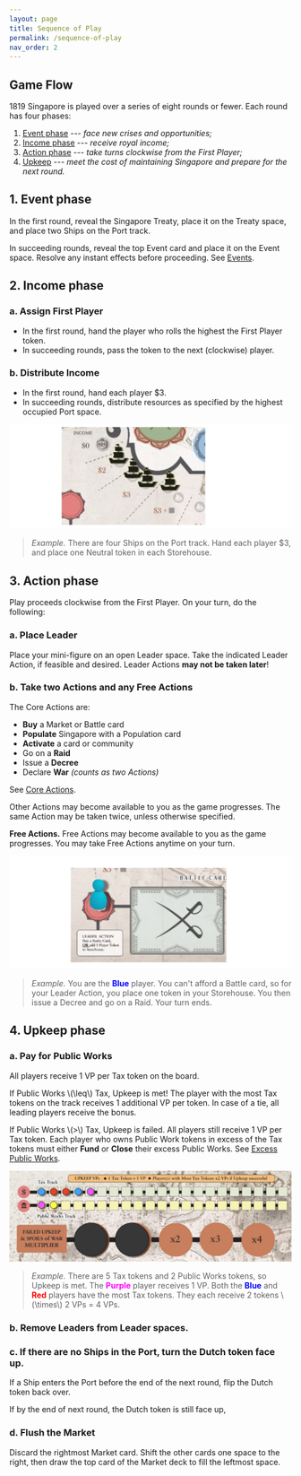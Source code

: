 ```yaml
---
layout: page
title: Sequence of Play
permalink: /sequence-of-play
nav_order: 2
---
```


## Game Flow

1819 Singapore is played over a series of eight rounds or fewer. Each round has four phases:
1. [Event phase](#1-event-phase) --- *face new crises and opportunities;*
2. [Income phase](#2-income-phase) --- *receive royal income;*
3. [Action phase](#3-action-phase) --- *take turns clockwise from the First Player;*
4. [Upkeep](#4-upkeep-phase) --- *meet the cost of maintaining Singapore and prepare for the next round.*

## 1. Event phase

In the first round, reveal the Singapore Treaty, place it on the Treaty space, and place two Ships on the Port track.

In succeeding rounds, reveal the top Event card and place it on the Event space. Resolve any instant effects before proceeding. See [Events](/1819rulebook/events).

## 2. Income phase

### a. Assign First Player
- In the first round, hand the player who rolls the highest the First Player token.
- In succeeding rounds, pass the token to the next (clockwise) player.

### b. Distribute Income
- In the first round, hand each player $3.
- In succeeding rounds, distribute resources as specified by the highest occupied Port space.

![Income with cubes](/img/income_cubes.jpg)

> *Example.* There are four Ships on the Port track. Hand each player $3, and place one Neutral token in each Storehouse.

## 3. Action phase
Play proceeds clockwise from the First Player. On your turn, do the following:

### a. Place Leader
Place your mini-figure on an open Leader space. Take the indicated Leader Action, if feasible and desired. Leader Actions **may not be taken later**!

### b. Take two Actions and any Free Actions
The Core Actions are:

- **Buy** a Market or Battle card
- **Populate** Singapore with a Population card
- **Activate** a card or community
- Go on a **Raid**
- Issue a **Decree**
- Declare **War** *(counts as two Actions)*

See [Core Actions](/1819rulebook/actions). 

Other Actions may become available to you as the game progresses. The same Action may be taken twice, unless otherwise specified.

**Free Actions.** Free Actions may become available to you as the game progresses. You may take Free Actions anytime on your turn.

![Leader space](/img/leader_space.jpg)

> *Example.* You are the <span style="color:blue"><strong>Blue</strong></span> player. You can't afford a Battle card, so for your Leader Action, you place one token in your Storehouse. You then issue a Decree and go on a Raid. Your turn ends.

<!-- *3-player game: the solo player takes 3 actions per turn.* -->

## 4. Upkeep phase

### a. Pay for Public Works
All players receive 1 VP per Tax token on the board.

If Public Works \\(\leq\\) Tax, Upkeep is met! The player with the most Tax tokens on the track receives 1 additional VP per token. In case of a tie, all leading players receive the bonus.

If Public Works \\(\>\\) Tax, Upkeep is failed. All players still receive 1 VP per Tax token. Each player who owns Public Work tokens in excess of the Tax tokens must either **Fund** or **Close** their excess Public Works. See [Excess Public Works](/1819rulebook/important-concepts#excess-public-works).

![Upkeep](/img/upkeep_successful.jpg)

> *Example.* There are 5 Tax tokens and 2 Public Works tokens, so Upkeep is met. The <span style="color:magenta"><strong>Purple</strong></span> player receives 1 VP. Both the <span style="color:blue"><strong>Blue</strong></span> and <span style="color:red"><strong>Red</strong></span> players have the most Tax tokens. They each receive 2 tokens \\(\times\\) 2 VPs = 4 VPs.

### b. Remove Leaders from Leader spaces.

### c. If there are no Ships in the Port, turn the Dutch token face up.
If a Ship enters the Port before the end of the next round, flip the Dutch token back over.

If by the end of next round, the Dutch token is still face up,

### d. Flush the Market
Discard the rightmost Market card. Shift the other cards one space to the right, then draw the top card of the Market deck to fill the leftmost space.